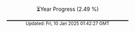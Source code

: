<p align="center">
⏳Year Progress (2.49 %) <br>
▁▁▁▁▁▁▁▁▁▁▁▁▁▁▁▁▁▁▁▁▁▁▁▁▁▁▁▁▁▁ <br>
<sub>Updated: Fri, 10 Jan 2025 01:42:27 GMT</sub>
</p>

